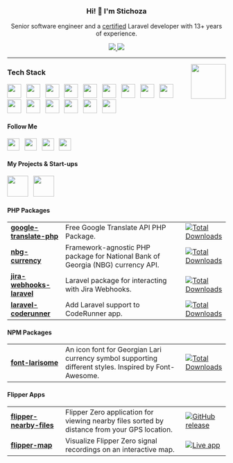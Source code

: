 <h3 align="center">Hi! 👋 I'm Stichoza</h2>
<p align="center">Senior software engineer and a <a href="https://verifier.certificationforlaravel.org/befe186a-d233-4d63-a197-c8ac14cb88d3">certified</a> Laravel developer with 13+ years of experience.</p>
<p align="center">
  <a href="#">
    <img src="https://img.shields.io/github/stars/Stichoza?style=for-the-badge&logo=github&color=yellow">
  </a>
  <a href="https://stackoverflow.com/users/1115262/stichoza">
    <img src="https://img.shields.io/stackexchange/stackoverflow.com/r/1115262?style=for-the-badge&logo=stackoverflow&label=Reputation&color=orange">
  </a>
</p>

---
<a href="https://verifier.certificationforlaravel.org/befe186a-d233-4d63-a197-c8ac14cb88d3">
  <img src="https://fractal.everycred.com/certificate_templates/4356ca59-2af6-4867-ab20-5f093bc9e24b.png" align="right" height="80">
</a>

<h3>Tech Stack</h3>
<a href="#"><img src="https://cdn.jsdelivr.net/gh/devicons/devicon/icons/php/php-original.svg" height="32"></a> &nbsp;
<a href="#"><img src="https://cdn.jsdelivr.net/gh/devicons/devicon/icons/laravel/laravel-original.svg" height="32"></a> &nbsp;
<a href="#"><img src="https://cdn.jsdelivr.net/gh/devicons/devicon/icons/livewire/livewire-original.svg" height="32"></a> &nbsp;
<a href="#"><img src="https://cdn.jsdelivr.net/gh/devicons/devicon/icons/lumen/lumen-original.svg" height="32"></a> &nbsp;
<a href="#"><img src="https://cdn.jsdelivr.net/gh/devicons/devicon/icons/javascript/javascript-original.svg" height="32"></a> &nbsp;
<a href="#"><img src="https://cdn.jsdelivr.net/gh/devicons/devicon/icons/nodejs/nodejs-original.svg" height="32"></a> &nbsp;
<a href="#"><img src="https://cdn.jsdelivr.net/gh/devicons/devicon/icons/vuejs/vuejs-original.svg" height="32"></a> &nbsp;
<a href="#"><img src="https://cdn.jsdelivr.net/gh/devicons/devicon/icons/adonisjs/adonisjs-original.svg" height="32"></a> &nbsp;
<a href="#"><img src="https://cdn.jsdelivr.net/gh/devicons/devicon/icons/css3/css3-original.svg" height="32"></a> &nbsp;
<a href="#"><img src="https://cdn.jsdelivr.net/gh/devicons/devicon/icons/sass/sass-original.svg" height="32"></a> &nbsp;
<a href="#"><img src="https://cdn.jsdelivr.net/gh/devicons/devicon/icons/tailwindcss/tailwindcss-original.svg" height="32"></a> &nbsp;
<a href="#"><img src="https://cdn.jsdelivr.net/gh/devicons/devicon/icons/bootstrap/bootstrap-original.svg" height="32"></a> &nbsp;
<a href="#"><img src="https://cdn.jsdelivr.net/gh/devicons/devicon/icons/mysql/mysql-original.svg" height="32"></a> &nbsp;
<a href="#"><img src="https://cdn.jsdelivr.net/gh/devicons/devicon/icons/postgresql/postgresql-original.svg" height="32"></a> &nbsp;
<a href="#"><img src="https://cdn.jsdelivr.net/gh/devicons/devicon/icons/redis/redis-original.svg" height="32"></a> &nbsp;

<h4>Follow Me</h4>
<a href="https://www.instagram.com/stichoza" target="_blank"><img src="https://s.magecdn.com/social/tc-instagram.svg" height="28"></a> &nbsp;
<a href="https://x.com/Stichoza" target="_blank"><img src="https://s.magecdn.com/social/tc-x.svg" height="28"></a> &nbsp;
<a href="https://linkedin.com/in/stichoza" target="_blank"><img src="https://s.magecdn.com/social/tc-linkedin.svg" height="28"></a> &nbsp;
<a href="https://stackoverflow.com/users/1115262/stichoza" target="_blank"><img src="https://s.magecdn.com/social/tc-stackoverflow.svg" height="28"></a> &nbsp;

<h4>My Projects & Start-ups</h4>

<a href="https://metaoutdoor.com/?ref=github.com/Stichoza" target="_blank"><img src="https://avatars.githubusercontent.com/u/36438095?s=200&v=4" height="48"></a> &nbsp;
<a href="https://bina24.ge/?ref=github.com/Stichoza" target="_blank"><img src="https://avatars.githubusercontent.com/u/45656438?s=200&v=4" height="48"></a> &nbsp;

<h4>PHP Packages</h4>
<table width="100%">
  <tr>
    <td width="25%">
      <a href="https://github.com/Stichoza/google-translate-php"><b>google-translate-php</b></a>
    </td>
    <td width="55%">Free Google Translate API PHP Package.</td>
    <td width="20%">
      <a href="https://packagist.org/packages/stichoza/google-translate-php">
        <img src="https://img.shields.io/packagist/dt/Stichoza/google-translate-php.svg?style=for-the-badge" alt="Total Downloads" />
      </a>
    </td>
  </tr>
  <tr>
    <td width="25%">
      <a href="https://github.com/Stichoza/nbg-currency"><b>nbg-currency</b></a>
    </td>
    <td width="55%">Framework-agnostic PHP package for National Bank of Georgia (NBG) currency API.</td>
    <td width="20%">
      <a href="https://packagist.org/packages/stichoza/nbg-currency">
        <img src="https://img.shields.io/packagist/dt/Stichoza/nbg-currency.svg?style=for-the-badge" alt="Total Downloads" />
      </a>
    </td>
  </tr>
  <tr>
    <td width="25%">
      <a href="https://github.com/Stichoza/jira-webhooks-laravel"><b>jira-webhooks-laravel</b></a>
    </td>
    <td width="55%">Laravel package for interacting with Jira Webhooks.</td>
    <td width="20%">
      <a href="https://packagist.org/packages/stichoza/jira-webhooks-laravel">
        <img src="https://img.shields.io/packagist/dt/Stichoza/jira-webhooks-laravel.svg?style=for-the-badge" alt="Total Downloads" />
      </a>
    </td>
  </tr>
  <tr>
    <td width="25%">
      <a href="https://github.com/Stichoza/laravel-coderunner"><b>laravel-coderunner</b></a>
    </td>
    <td width="55%">Add Laravel support to CodeRunner app.</td>
    <td width="20%">
      <a href="https://packagist.org/packages/stichoza/laravel-coderunner">
        <img src="https://img.shields.io/packagist/dt/Stichoza/laravel-coderunner.svg?style=for-the-badge" alt="Total Downloads" />
      </a>
    </td>
  </tr>
</table>

<h4>NPM Packages</h4>
<table width="100%">
  <tr>
    <td width="25%">
      <a href="https://github.com/Stichoza/font-larisome"><b>font-larisome</b></a>
    </td>
    <td width="55%">An icon font for Georgian Lari currency symbol supporting different styles. Inspired by Font-Awesome.</td>
    <td width="20%">
      <a href="https://www.npmjs.com/package/font-larisome">
        <img src="https://img.shields.io/npm/dt/font-larisome.svg?style=for-the-badge" alt="Total Downloads" />
      </a>
    </td>
  </tr>
</table>

<h4>Flipper Apps</h4>
<table width="100%">
  <tr>
    <td width="25%">
      <a href="https://github.com/Stichoza/flipper-nearby-files"><b>flipper-nearby-files</b></a>
    </td>
    <td width="55%">Flipper Zero application for viewing nearby files sorted by distance from your GPS location.</td>
    <td width="20%">
      <a href="https://github.com/Stichoza/flipper-nearby-files/releases/latest">
        <img src="https://img.shields.io/github/v/release/Stichoza/flipper-nearby-files?label=download&style=for-the-badge" alt="GitHub release" />
      </a>
    </td>
  </tr>
  <tr>
    <td width="25%">
      <a href="https://github.com/Stichoza/flipper-map"><b>flipper-map</b></a>
    </td>
    <td width="55%">Visualize Flipper Zero signal recordings on an interactive map.</td>
    <td width="20%">
      <a href="https://flipper-map.stichoza.com">
        <img src="https://img.shields.io/badge/try-flipper_map-orange?style=for-the-badge" alt="Live app" />
      </a>
    </td>
  </tr>
</table>

